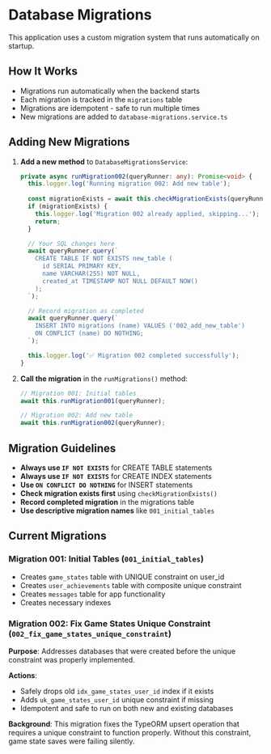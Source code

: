 # Database Migrations

This application uses a custom migration system that runs automatically on startup.

## How It Works

- Migrations run automatically when the backend starts
- Each migration is tracked in the `migrations` table
- Migrations are idempotent - safe to run multiple times
- New migrations are added to `database-migrations.service.ts`

## Adding New Migrations

1. **Add a new method** to `DatabaseMigrationsService`:
   ```typescript
   private async runMigration002(queryRunner: any): Promise<void> {
     this.logger.log('Running migration 002: Add new table');
     
     const migrationExists = await this.checkMigrationExists(queryRunner, '002_add_new_table');
     if (migrationExists) {
       this.logger.log('Migration 002 already applied, skipping...');
       return;
     }

     // Your SQL changes here
     await queryRunner.query(`
       CREATE TABLE IF NOT EXISTS new_table (
         id SERIAL PRIMARY KEY,
         name VARCHAR(255) NOT NULL,
         created_at TIMESTAMP NOT NULL DEFAULT NOW()
       );
     `);

     // Record migration as completed
     await queryRunner.query(`
       INSERT INTO migrations (name) VALUES ('002_add_new_table')
       ON CONFLICT (name) DO NOTHING;
     `);

     this.logger.log('✅ Migration 002 completed successfully');
   }
   ```

2. **Call the migration** in the `runMigrations()` method:
   ```typescript
   // Migration 001: Initial tables
   await this.runMigration001(queryRunner);
   
   // Migration 002: Add new table
   await this.runMigration002(queryRunner);
   ```

## Migration Guidelines

- **Always use `IF NOT EXISTS`** for CREATE TABLE statements
- **Always use `IF NOT EXISTS`** for CREATE INDEX statements  
- **Use `ON CONFLICT DO NOTHING`** for INSERT statements
- **Check migration exists first** using `checkMigrationExists()`
- **Record completed migration** in the migrations table
- **Use descriptive migration names** like `001_initial_tables`

## Current Migrations

### Migration 001: Initial Tables (`001_initial_tables`)
- Creates `game_states` table with UNIQUE constraint on user_id
- Creates `user_achievements` table with composite unique constraint
- Creates `messages` table for app functionality
- Creates necessary indexes

### Migration 002: Fix Game States Unique Constraint (`002_fix_game_states_unique_constraint`)
**Purpose**: Addresses databases that were created before the unique constraint was properly implemented.

**Actions**:
- Safely drops old `idx_game_states_user_id` index if it exists
- Adds `uk_game_states_user_id` unique constraint if missing
- Idempotent and safe to run on both new and existing databases

**Background**: This migration fixes the TypeORM upsert operation that requires a unique constraint to function properly. Without this constraint, game state saves were failing silently.